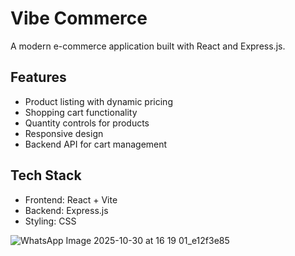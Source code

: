 ﻿# Vibe Commerce

A modern e-commerce application built with React and Express.js.

## Features

- Product listing with dynamic pricing
- Shopping cart functionality
- Quantity controls for products
- Responsive design
- Backend API for cart management

## Tech Stack

- Frontend: React + Vite
- Backend: Express.js
- Styling: CSS


![WhatsApp Image 2025-10-30 at 16 19 01_e12f3e85](https://github.com/user-attachments/assets/72dc9433-37d0-4f21-8f8f-1f0d0627c5a7)

